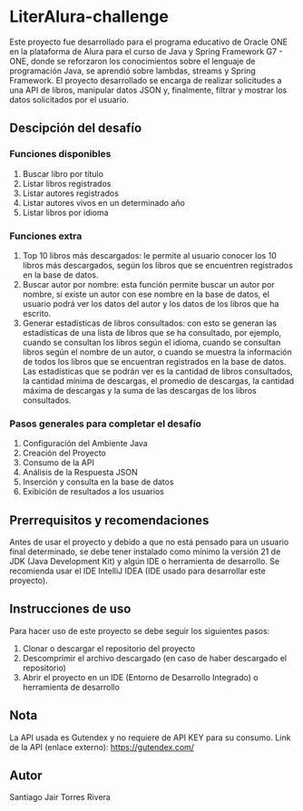 # LiterAlura-challenge
Este proyecto fue desarrollado para el programa educativo de Oracle ONE en la plataforma de Alura para el curso de Java y Spring Framework G7 - ONE, donde se reforzaron los conocimientos sobre el lenguaje de programación Java, se aprendió sobre lambdas, streams y Spring Framework. El proyecto desarrollado se encarga de realizar solicitudes a una API de libros, manipular datos JSON y, finalmente, filtrar y mostrar los datos solicitados por el usuario.
## Descipción del desafío
### Funciones disponibles
1. Buscar libro por título
2. Listar libros registrados
3. Listar autores registrados
4. Listar autores vivos en un determinado año
5. Listar libros por idioma
### Funciones extra
1. Top 10 libros más descargados: le permite al usuario conocer los 10 libros más descargados, según los libros que se encuentren registrados en la base de datos.
2. Buscar autor por nombre: esta función permite buscar un autor por nombre, si existe un autor con ese nombre en la base de datos, el usuario podrá ver los datos del autor y los datos de los libros que ha escrito.
3. Generar estadísticas de libros consultados: con esto se generan las estadísticas de una lista de libros que se ha consultado, por ejemplo, cuando se consultan los libros según el idioma, cuando se consultan libros según el nombre de un autor, o cuando se muestra la información de todos los libros que se encuentran registrados en la base de datos. Las estadísticas que se podrán ver es la cantidad de libros consultados, la cantidad mínima de descargas, el promedio de descargas, la cantidad máxima de descargas y la suma de las descargas de los libros consultados.
### Pasos generales para completar el desafío
1. Configuración del Ambiente Java
2. Creación del Proyecto
3. Consumo de la API
4. Análisis de la Respuesta JSON
5. Inserción y consulta en la base de datos
6. Exibición de resultados a los usuarios
## Prerrequisitos y recomendaciones
Antes de usar el proyecto y debido a que no está pensado para un usuario final determinado, se debe tener instalado como mínimo la versión 21 de JDK (Java Development Kit) y algún IDE o herramienta de desarrollo. Se recomienda usar el IDE IntelliJ IDEA (IDE usado para desarrollar este proyecto).
## Instrucciones de uso
Para hacer uso de este proyecto se debe seguir los siguientes pasos:
1. Clonar o descargar el repositorio del proyecto
2. Descomprimir el archivo descargado (en caso de haber descargado el repositorio)
3. Abrir el proyecto en un IDE (Entorno de Desarrollo Integrado) o herramienta de desarrollo
## Nota
La API usada es Gutendex y no requiere de API KEY para su consumo. Link de la API (enlace externo): https://gutendex.com/
## Autor
Santiago Jair Torres Rivera
